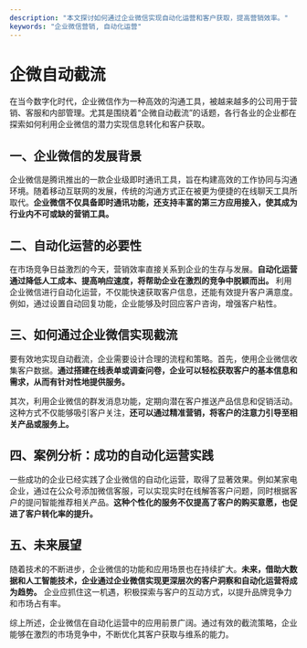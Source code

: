 ```yaml
---
description: "本文探讨如何通过企业微信实现自动化运营和客户获取，提高营销效率。"
keywords: "企业微信营销, 自动化运营"
---
```

# 企微自动截流

在当今数字化时代，企业微信作为一种高效的沟通工具，被越来越多的公司用于营销、客服和内部管理。尤其是围绕着“企微自动截流”的话题，各行各业的企业都在探索如何利用企业微信的潜力实现信息转化和客户获取。

## 一、企业微信的发展背景

企业微信是腾讯推出的一款企业级即时通讯工具，旨在构建高效的工作协同与沟通环境。随着移动互联网的发展，传统的沟通方式正在被更为便捷的在线聊天工具所取代。**企业微信不仅具备即时通讯功能，还支持丰富的第三方应用接入，使其成为行业内不可或缺的营销工具。**

## 二、自动化运营的必要性

在市场竞争日益激烈的今天，营销效率直接关系到企业的生存与发展。**自动化运营通过降低人工成本、提高响应速度，将帮助企业在激烈的竞争中脱颖而出。** 利用企业微信进行自动化运营，不仅能快速获取客户信息，还能有效提升客户满意度。例如，通过设置自动回复功能，企业能够及时回应客户咨询，增强客户粘性。

## 三、如何通过企业微信实现截流

要有效地实现自动截流，企业需要设计合理的流程和策略。首先，使用企业微信收集客户数据。**通过搭建在线表单或调查问卷，企业可以轻松获取客户的基本信息和需求，从而有针对性地提供服务。**

其次，利用企业微信的群发消息功能，定期向潜在客户推送产品信息和促销活动。这种方式不仅能够吸引客户关注，**还可以通过精准营销，将客户的注意力引导至相关产品或服务上。**

## 四、案例分析：成功的自动化运营实践

一些成功的企业已经实践了企业微信的自动化运营，取得了显著效果。例如某家电企业，通过在公众号添加微信客服，可以实现实时在线解答客户问题，同时根据客户的提问智能推荐相关产品。**这种个性化的服务不仅提高了客户的购买意愿，也促进了客户转化率的提升。**

## 五、未来展望

随着技术的不断进步，企业微信的功能和应用场景也在持续扩大。**未来，借助大数据和人工智能技术，企业通过企业微信实现更深层次的客户洞察和自动化运营将成为趋势。** 企业应抓住这一机遇，积极探索与客户的互动方式，以提升品牌竞争力和市场占有率。

综上所述，企业微信在自动化运营中的应用前景广阔。通过有效的截流策略，企业能够在激烈的市场竞争中，不断优化其客户获取与维系的能力。
